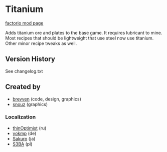 # Titanium

[factorio mod page](https://mods.factorio.com/mod/bztitanium)

Adds titanium ore and plates to the base game. It requires lubricant to mine.
Most recipes that should be lightweight that use steel now use titanium. Other minor recipe tweaks as well.

## Version History
See changelog.txt

## Created by

- [brevven](https://mods.factorio.com/user/brevven) (code, design, graphics)
- [snouz](https://github.com/snouz) (graphics)

### Localization
- [thinOptimist](https://mods.factorio.com/user/thinOptimist) (ru)
- [yokmp](https://mods.factorio.com/user/yokmp) (de)
- [Sakuro](https://github.com/sakuro) (ja)
- [S3BA](https://github.com/S3BA-pl) (pl)
